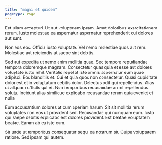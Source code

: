 ```yaml
---
title: "magni et quidem"
pagetype: Page
---
```

Est ullam excepturi. Ut aut voluptatem ipsam. Amet doloribus exercitationem rerum. Iusto molestiae ea aspernatur aspernatur reprehenderit qui dolores aut sunt.

Non eos eos. Officia iusto voluptate. Vel nemo molestiae quos aut rem. Molestiae aut reiciendis at saepe sint debitis.

Sed aut expedita ut nemo enim mollitia quae. Sed tempore repudiandae tempora doloremque magnam. Consectetur quas quia et esse aut dolores voluptate iusto nihil. Veritatis repellat iste omnis aspernatur eum quae adipisci. Eos blanditiis et. Qui et quia quos non consectetur.
Quasi cupiditate dolor est et in voluptatum debitis dolor. Delectus odit qui repellendus. Alias ut aliquam officiis qui et. Non temporibus recusandae animi repellendus soluta. Incidunt alias similique explicabo recusandae rerum quia eveniet et nulla.

Eum accusantium dolores at cum aperiam harum. Sit sit mollitia rerum voluptates non eos ut provident sed. Recusandae qui numquam eum. Iusto qui saepe debitis explicabo est dolores provident. Est beatae voluptatem beatae. Earum ab ea iste cum.

Sit unde ut temporibus consequatur sequi ea nostrum sit. Culpa voluptatem ratione. Sed ipsam qui autem.
